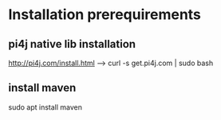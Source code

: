 # Installation prerequirements

## pi4j native lib installation
http://pi4j.com/install.html
-->
curl -s get.pi4j.com | sudo bash

## install maven
sudo apt install maven